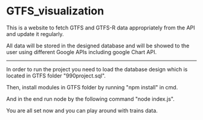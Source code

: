 # GTFS_visualization

This is a website to fetch GTFS and GTFS-R data appropriately from the API and update it regularly.

All data will be stored in the designed database and will be showed to the user using different Google APIs including google Chart API.

---

In order to run the project you need to load the database design which is located in GTFS folder "990project.sql".

Then, install modules in GTFS folder by running "npm install" in cmd.

And in the end run node by the following command "node index.js".

You are all set now and you can play around with trains data.

